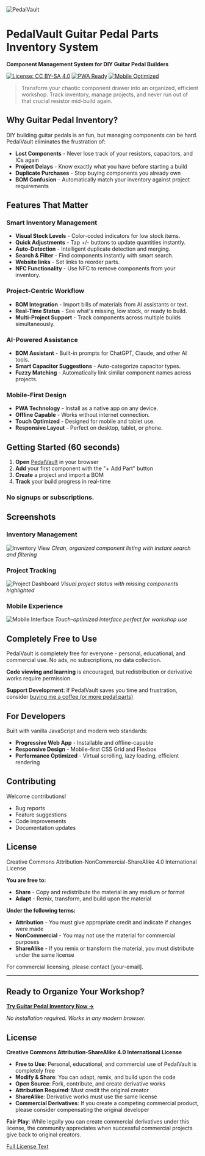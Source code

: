![PedalVault](https://github.com/j0sephl/PedalVault/blob/main/icons/pedalvault.svg)

# PedalVault Guitar Pedal Parts Inventory System

**Component Management System for DIY Guitar Pedal Builders**

[![License: CC BY-SA 4.0](https://img.shields.io/badge/License-CC%20BY--NC%204.0-lightgrey.svg)](https://creativecommons.org/licenses/by-nc/4.0/)
[![PWA Ready](https://img.shields.io/badge/PWA-Ready-brightgreen.svg)](https://web.dev/progressive-web-apps/)
[![Mobile Optimized](https://img.shields.io/badge/Mobile-Optimized-blue.svg)](https://developers.google.com/web/fundamentals/design-and-ux/responsive/)

> Transform your chaotic component drawer into an organized, efficient workshop. Track inventory, manage projects, and never run out of that crucial resistor mid-build again.

## Why Guitar Pedal Inventory?

DIY building guitar pedals is an fun, but managing components can be hard. PedalVault eliminates the frustration of:

- **Lost Components** - Never lose track of your resistors, capacitors, and ICs again
- **Project Delays** - Know exactly what you have before starting a build
- **Duplicate Purchases** - Stop buying components you already own
- **BOM Confusion** - Automatically match your inventory against project requirements

## Features That Matter

### Smart Inventory Management
- **Visual Stock Levels** - Color-coded indicators for low stock items.
- **Quick Adjustments** - Tap +/- buttons to update quantities instantly.
- **Auto-Detection** - Intelligent duplicate detection and merging.
- **Search & Filter** - Find components instantly with smart search.
- **Website links** - Set links to reorder parts.
- **NFC Functionality** - Use NFC to remove components from your inventory.

### Project-Centric Workflow
- **BOM Integration** - Import bills of materials from AI assistants or text.
- **Real-Time Status** - See what's missing, low stock, or ready to build.
- **Multi-Project Support** - Track components across multiple builds simultaneously.

### AI-Powered Assistance
- **BOM Assistant** - Built-in prompts for ChatGPT, Claude, and other AI tools.
- **Smart Capacitor Suggestions** - Auto-categorize capacitor types.
- **Fuzzy Matching** - Automatically link similar component names across projects.

### Mobile-First Design
- **PWA Technology** - Install as a native app on any device.
- **Offline Capable** - Works without internet connection.
- **Touch Optimized** - Designed for mobile and tablet use.
- **Responsive Layout** - Perfect on desktop, tablet, or phone.

## Getting Started (60 seconds)

1. **Open** [PedalVault](https://www.pedalvault.app) in your browser
2. **Add** your first component with the "+ Add Part" button
3. **Create** a project and import a BOM
4. **Track** your build progress in real-time

### **No signups or subscriptions.**

## Screenshots

### Inventory Management
![Inventory View](screenshots/inventory-view.png)
*Clean, organized component listing with instant search and filtering*

### Project Tracking  
![Project Dashboard](screenshots/project-view.png)
*Visual project status with missing components highlighted*

### Mobile Experience
![Mobile Interface](screenshots/mobile-view.png)
*Touch-optimized interface perfect for workshop use*

## Completely Free to Use

PedalVault is completely free for everyone - personal, educational, and commercial use. No ads, no subscriptions, no data collection.

**Code viewing and learning** is encouraged, but redistribution or derivative works require permission.

**Support Development**: If PedalVault saves you time and frustration, consider [buying me a coffee (or more pedal parts)](https://buymeacoffee.com/j0sephl)

## For Developers

Built with vanilla JavaScript and modern web standards:

- **Progressive Web App** - Installable and offline-capable
- **Responsive Design** - Mobile-first CSS Grid and Flexbox
- **Performance Optimized** - Virtual scrolling, lazy loading, efficient rendering

## Contributing

Welcome contributions!
- Bug reports
- Feature suggestions  
- Code improvements
- Documentation updates

## License

Creative Commons Attribution-NonCommercial-ShareAlike 4.0 International License

**You are free to:**
- **Share** - Copy and redistribute the material in any medium or format
- **Adapt** - Remix, transform, and build upon the material

**Under the following terms:**
- **Attribution** - You must give appropriate credit and indicate if changes were made
- **NonCommercial** - You may not use the material for commercial purposes
- **ShareAlike** - If you remix or transform the material, you must distribute under the same license

For commercial licensing, please contact [your-email].

---

## Ready to Organize Your Workshop?

**[Try Guitar Pedal Inventory Now →](https://www.pedalvault.app)**

*No installation required. Works in any modern browser.*

## License

**Creative Commons Attribution-ShareAlike 4.0 International License**

- **Free to Use**: Personal, educational, and commercial use of PedalVault is completely free
- **Modify & Share**: You can adapt, remix, and build upon the code
- **Open Source**: Fork, contribute, and create derivative works
- **Attribution Required**: Must credit the original creator
- **ShareAlike**: Derivative works must use the same license
- **Commercial Derivatives**: If you create a competing commercial product, please consider compensating the original developer

**Fair Play**: While legally you can create commercial derivatives under this license, the community appreciates when successful commercial projects give back to original creators.

[Full License Text](https://creativecommons.org/licenses/by-sa/4.0/)
